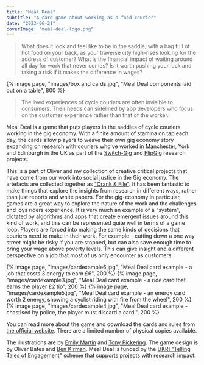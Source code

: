 ```yaml
---
title: "Meal Deal"
subtitle: "A card game about working as a food courier"
date: "2023-06-21"
coverImage: "meal-deal-logo.png"
---
```


> What does it look and feel like to be in the saddle, with a bag full of hot food on your back, as your traverse city high-rises looking for the address of customer? What is the financial impact of waiting around all day for work that never comes? Is it worth pushing your luck and taking a risk if it makes the difference in wages?

{% image page, "images/box and cards.jpg", "Meal Deal components laid out on a table", 800 %}

> The lived experiences of cycle couriers are often invisible to consumers. Their needs can sidelined by app developers who focus on the customer experience rather than that of the worker.

Meal Deal is a game that puts players in the saddles of cycle couriers working in the gig economy. With a finite amount of stamina on tap each day, the cards allow players to weave their own gig economy story expanding on research with couriers who’ve worked in Manchester, York and Edinburgh in the UK as part of the [Switch-Gig](/projects/switch-gig) and [FlipGig](https://www.flipgig.org) research projects.

This is a part of Oliver and my collection of creative critical projects that have come from our work into social justice in the Gig economy. The artefacts are collected together as ["Crank & File"](https://crankandfile.co.uk). It has been fantastic to make things that explore the insights from research in different ways, rather than just reports and white papers. For the gig-economy in particular, games are a great way to explore the nature of the work and the challenges and joys riders experience. It is very much an example of a "system", dictated by algorithms and apps that create emergent issues around this kind of work, and this can be represented quite well in terms of a game loop. Players are forced into making the same kinds of decisions that couriers need to make in their work. For example - cutting down a one way street might be risky if you are stopped, but can also save enough time to bring your wage above poverty levels. This can give insight and a different perspective on a job that most of us only encounter as customers.

{% image page, "images/cardexample6.jpg", "Meal Deal card example - a job that costs 3 energy to earn £6", 200 %} 
{% image page, "images/cardexample3.jpg", "Meal Deal card example - a ride card that earns the player £2 tip", 200 %}
{% image page, "images/cardexample5.jpg", "Meal Deal card example - an energy card worth 2 energy, showing a cyclist riding with fire from the wheel", 200 %}
{% image page, "images/cardexample4.jpg", "Meal Deal card example - chastised by police, the player must discard a card.", 200 %}

You can read more about the game and download the cards and rules from [the official website](https://crankandfile.co.uk/meal-deal). There are a limited number of physical copies available.

The illustrations are by [Emily Martin](https://emilymartin.uk) and [Tony Pickering](https://pick-art.co.uk). The game design is by Oliver Bates and [Ben Kirman](https://ben.kirman.org).
Meal Deal is funded by the [UKRI "Telling Tales of Engagement" scheme](https://www.ukri.org/what-we-do/what-we-have-funded/epsrc/digital-economy-telling-tales-of-engagement-awards/) that supports projects with research impact.




